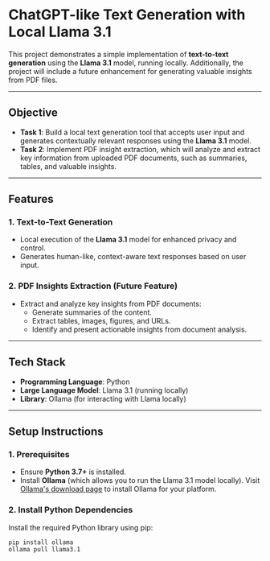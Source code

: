 # ChatGPT-like Text Generation with Local Llama 3.1

This project demonstrates a simple implementation of **text-to-text generation** using the **Llama 3.1** model, running locally. Additionally, the project will include a future enhancement for generating valuable insights from PDF files.

---

## **Objective**

- **Task 1**: Build a local text generation tool that accepts user input and generates contextually relevant responses using the **Llama 3.1** model.
- **Task 2**: Implement PDF insight extraction, which will analyze and extract key information from uploaded PDF documents, such as summaries, tables, and valuable insights.

---

## **Features**

### **1. Text-to-Text Generation**
- Local execution of the **Llama 3.1** model for enhanced privacy and control.
- Generates human-like, context-aware text responses based on user input.

### **2. PDF Insights Extraction (Future Feature)**
- Extract and analyze key insights from PDF documents:
  - Generate summaries of the content.
  - Extract tables, images, figures, and URLs.
  - Identify and present actionable insights from document analysis.

---

## **Tech Stack**

- **Programming Language**: Python
- **Large Language Model**: Llama 3.1 (running locally)
- **Library**: Ollama (for interacting with Llama locally)

---

## **Setup Instructions**

### **1. Prerequisites**
- Ensure **Python 3.7+** is installed.
- Install **Ollama** (which allows you to run the Llama 3.1 model locally). Visit [Ollama's download page](https://ollama.com/download) to install Ollama for your platform.

### **2. Install Python Dependencies**
Install the required Python library using pip:
```bash
pip install ollama
ollama pull llama3.1
